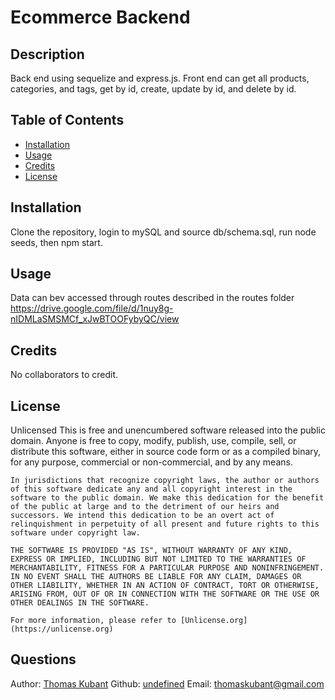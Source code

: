 # Ecommerce Backend
  ## Description
  Back end using sequelize and express.js. Front end can get all products, categories, and tags, get by id, create, update by id, and delete by id.
  ## Table of Contents
  * [Installation](#installation)
  * [Usage](#usage)
  * [Credits](#credits)
  * [License](#license)
  ## Installation
  Clone the repository, login to mySQL and source db/schema.sql, run node seeds, then npm start.
  ## Usage
  Data can bev accessed through routes described in the routes folder
  https://drive.google.com/file/d/1nuy8g-nIDMLaSMSMCf_xJwBTOOFybyQC/view
  ## Credits
  No collaborators to credit.
  ## License
  Unlicensed
  This is free and unencumbered software released into the public domain.
    Anyone is free to copy, modify, publish, use, compile, sell, or
    distribute this software, either in source code form or as a compiled
    binary, for any purpose, commercial or non-commercial, and by any
    means.
    
    In jurisdictions that recognize copyright laws, the author or authors
    of this software dedicate any and all copyright interest in the
    software to the public domain. We make this dedication for the benefit
    of the public at large and to the detriment of our heirs and
    successors. We intend this dedication to be an overt act of
    relinquishment in perpetuity of all present and future rights to this
    software under copyright law.
    
    THE SOFTWARE IS PROVIDED "AS IS", WITHOUT WARRANTY OF ANY KIND,
    EXPRESS OR IMPLIED, INCLUDING BUT NOT LIMITED TO THE WARRANTIES OF
    MERCHANTABILITY, FITNESS FOR A PARTICULAR PURPOSE AND NONINFRINGEMENT.
    IN NO EVENT SHALL THE AUTHORS BE LIABLE FOR ANY CLAIM, DAMAGES OR
    OTHER LIABILITY, WHETHER IN AN ACTION OF CONTRACT, TORT OR OTHERWISE,
    ARISING FROM, OUT OF OR IN CONNECTION WITH THE SOFTWARE OR THE USE OR
    OTHER DEALINGS IN THE SOFTWARE.
    
    For more information, please refer to [Unlicense.org](https://unlicense.org)
  ## Questions
  Author: [Thomas Kubant](https://github.com/ThomasKubant)
  Github: [undefined](https://github.com/ThomasKubant)
  Email: [thomaskubant@gmail.com](mailto:thomaskubant@gmail.com)
